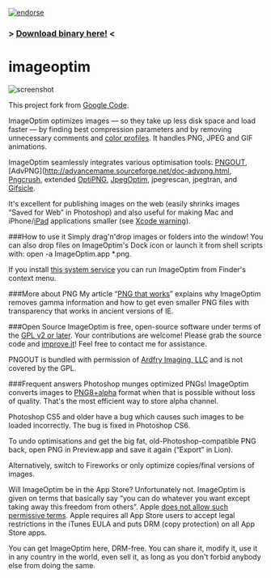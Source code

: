 [![endorse](http://api.coderwall.com/dddaisuke/endorsecount.png)](http://coderwall.com/dddaisuke)

### > [Download binary here!](https://github.com/dddaisuke/download/raw/master/ImageOptim.tar.bz2) <

imageoptim
==========

![screenshot](https://raw.github.com/dddaisuke/imageoptim/master/screenshot/window.png)

This project fork from [Google Code](http://code.google.com/p/imageoptim/source/browse/trunk).

ImageOptim optimizes images — so they take up less disk space and load faster — by finding best compression parameters and by removing unnecessary comments and [color profiles](http://imageoptim.com/color-profiles.html). It handles PNG, JPEG and GIF animations.

ImageOptim seamlessly integrates various optimisation tools: [PNGOUT](http://www.advsys.net/ken/util/pngout.htm), [AdvPNG](http://advancemame.sourceforge.net/doc-advpng.html, [Pngcrush](http://pmt.sourceforge.net/pngcrush/), extended [OptiPNG](http://optipng.sourceforge.net/), [JpegOptim](http://www.kokkonen.net/tjko/projects.html), jpegrescan, jpegtran, and [Gifsicle](http://www.lcdf.org/gifsicle/).

It's excellent for publishing images on the web (easily shrinks images “Saved for Web” in Photoshop) and also useful for making Mac and iPhone/[iPad](http://imageoptim.com/ipad.html) applications smaller (see [Xcode warning](http://imageoptim.com/xcode.html)).

###How to use it
Simply drag'n'drop images or folders into the window! You can also drop files on ImageOptim's Dock icon or launch it from shell scripts with: open -a ImageOptim.app *.png.

If you install [this system service](http://imageoptim.com/ImageOptim-workflow.zip) you can run ImageOptim from Finder's context menu.

###More about PNG
My article “[PNG that works](http://calendar.perfplanet.com/2010/png-that-works/)” explains why ImageOptim removes gamma information and how to get even smaller PNG files with transparency that works in ancient versions of IE.

###Open Source
ImageOptim is free, open-source software under terms of the [GPL v2 or later](http://www.gnu.org/licenses/gpl-2.0.txt). Your contributions are welcome! Please grab the source code and [improve it](http://code.google.com/p/imageoptim/issues/list)! Feel free to contact me for assistance.

PNGOUT is bundled with permission of [Ardfry Imaging, LLC](http://www.ardfry.com/) and is not covered by the GPL.

###Frequent answers
Photoshop munges optimized PNGs!
ImageOptim converts images to [PNG8+alpha](http://pngmini.com/) format when that is possible without loss of quality. That's the most efficient way to store alpha channel.

Photoshop CS5 and older have a bug which causes such images to be loaded incorrectly. The bug is fixed in Photoshop CS6.

To undo optimisations and get the big fat, old-Photoshop-compatible PNG back, open PNG in Preview.app and save it again (“Export” in Lion).

Alternatively, switch to Fireworks or only optimize copies/final versions of images.

Will ImageOptim be in the App Store?
Unfortunately not. ImageOptim is given on terms that basically say “you can do whatever you want except taking away this freedom from others”. Apple [does not allow such permissive terms](http://www.fsf.org/blogs/licensing/more-about-the-app-store-gpl-enforcement). Apple requires all App Store users to accept legal restrictions in the iTunes EULA and puts DRM (copy protection) on all App Store apps.

You can get ImageOptim here, DRM-free. You can share it, modify it, use it in any country in the world, even sell it, as long as you don't forbid anybody else from doing the same.
